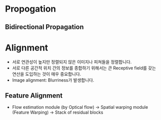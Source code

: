 # Propogation

## Bidirectional Propagation

# Alignment
- 서로 연관성이 높지만 정렬되지 않은 이미지나 피쳐들을 정렬합니다.
- 서로 다른 공간적 위치 간의 정보를 종합하기 위해서는 큰 Receptive field를 갖는 연산을 도입하는 것이 매우 중요합니다.
- Image alignment: Blurriness가 발생합니다.
## Feature Alignment
- Flow estimation module (by Optical flow) -> Spatial warping module (Feature Warping) -> Stack of residual blocks
